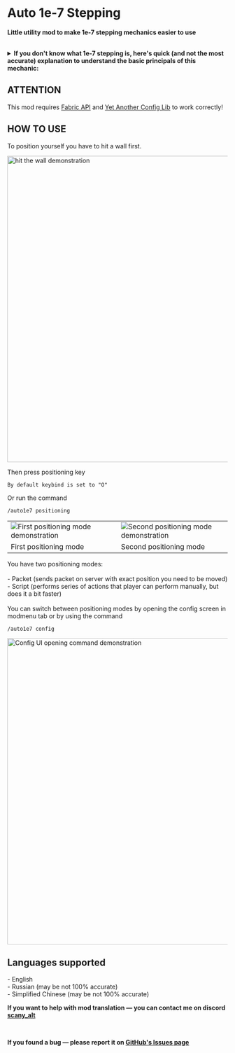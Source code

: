<h1>Auto 1e-7 Stepping
</h1>
<p><b>Little utility mod to make 1e-7 stepping mechanics easier to use</b><br><br></p>

<details>
<summary><b>If you don't know what 1e-7 stepping is, here's quick (and not the most accurate) explanation to understand the basic principals of this mechanic:</b></summary>

<table>
  <tr>
    <td style="width: 75%">
      <p>
         If you move along any axis less than the hardcoded value of 1e-7 (or 0.0000001) — the movement gets canceled. This brings us to the collision checks. When you're about to collide with a block — Minecraft doesn't let you do it and sets your position next to the edge of a block so the distance to it is about 1e-8. Then the game squares the movement vector and if the result is less than 1e-7 — movement gets canceled.
        <br>
        But if you're about to step (for example, from the slab, or to the slab, or otherwise move up half a block or less), the checks will run like that:<br>
        First check — sees your movement is greater than 1e-7 -> sees you're about to collide with the block -> sees that you need to make a step -> sets your position to 1e-8 from the block and makes a step (moves you half a block higher).
        <br>
          Second check — sees that your movement vector squared is greater than 1e-7 (since you're also moving upwards) and doesn't do anything.
        <br>
        Then the game checks the collision with the top block. If there's nothing — the game lets you move further. If there's a block, it again sets your position next to the edge, but still thinks that you're standing on the block that gives you a little time gap to make a jump.
       </p>
       <p><a href="https://docs.google.com/presentation/d/1gcTlhy8Je6xVHNQDKYxLF217fsE0rtVu3wbLu6bD8gw">Here you can find more detailed explanation of how this mechanics works (*click*).</a></p>
     </td>
     <td>
       <img src="https://cdn.modrinth.com/data/cached_images/b71ab478afa26adb914d4d70e1a508fc4b44ca94.png" width="400" alt="minecraft movement explanation picture 1">
       <img src="https://cdn.modrinth.com/data/cached_images/0057f6d58d098aa0695dc5325a856766a0753696.png" alt="minecraft movement explanation picture 2">
     </td>
   </tr>
</table>

</details>

<H2>ATTENTION</H2>
<p>This mod requires <a href="https://modrinth.com/mod/fabric-api">Fabric API</a> and <a href="https://modrinth.com/mod/yacl">Yet Another Config Lib</a> to work correctly!</p>

<H2>HOW TO USE</H2>
<p>
  To position yourself you have to hit a wall first.
</p>
<img src="https://cdn.modrinth.com/data/cached_images/64695c6b11e6fb51f286b6dc42c74a42e0f0d60a.gif" width="700" alt="hit the wall demonstration">

<p>
  Then press positioning key
</p>

```
By default keybind is set to "O"
```

<p>
  Or run the command 
</p>

```
/auto1e7 positioning
```


<table>
  <tr>
    <td style="width: 50%">
      <img src="https://cdn.modrinth.com/data/cached_images/e039c6f20a7868e991c7b86b9ee8bb0687baeb7f.gif" alt="First positioning mode demonstration">
    </td>
    <td>
      <img src="https://cdn.modrinth.com/data/cached_images/e3085cf38320c9f42e1568212eaccb3594f5f56d.gif" alt="Second positioning mode demonstration">
    </td>
  </tr>
  <tr>
    <td>
      First positioning mode
    </td>
    <td>
      Second positioning mode
    </td>
  </tr>
</table>

<p>
  You have two positioning modes:<br><br>
  - Packet (sends packet on server with exact position you need to be moved)<br>
  - Script (performs series of actions that player can perform manually, but does it a bit faster)<br><br>
  You can switch between positioning modes by opening the config screen in modmenu tab or by using the command
</p>

```
/auto1e7 config
```

<img src="https://cdn.modrinth.com/data/cached_images/5ad242c0ec2647a4f4199bef28e4568b2bd7d227.gif" width="700" alt="Config UI opening command demonstration">

<br>

<h2>
  Languages supported<br>
</h2>
<p>
  - English<br>
  - Russian (may be not 100% accurate)<br>
  - Simplified Chinese (may be not 100% accurate)
</p>
<p><b>
  If you want to help with mod translation — you can contact me on discord <a href="https://discord.com/channels/@me">scany_alt</a>
</b></p>
<br>
<p><b>
  If you found a bug — please report it on <a href="https://github.com/Scanysses/Auto_1e-7_Stepping/issues">GitHub's Issues page</a>
</b></p>
<br>
